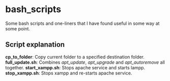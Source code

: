 # bash_scripts
Some bash scripts and one-liners that I have found useful in some way at some point.

## Script explanation

**cp\_to\_folder**: Copy current folder to a specified destination folder.
**full\_update.sh**: Combines _apt\_update_, _apt\_upgrade_ and _apt\_autoremove_ all together.
**start\_xampp.sh**: Stops apache service and starts lampp.
**stop\_xampp.sh**: Stops xampp and re-starts apache service.
